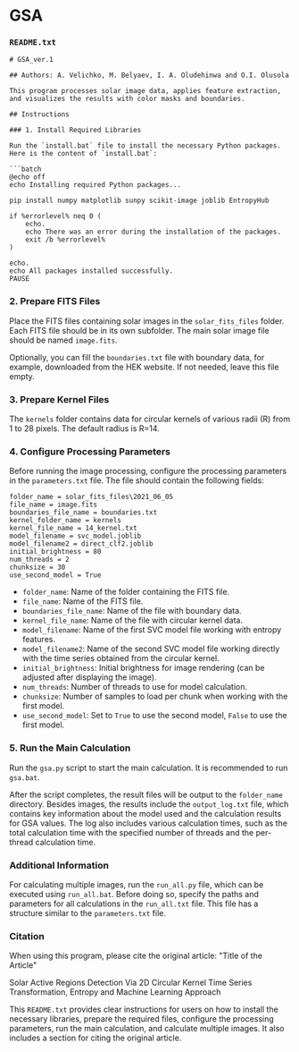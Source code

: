 # GSA
### `README.txt`

```
# GSA_ver.1

## Authors: A. Velichko, M. Belyaev, I. A. Oludehinwa and O.I. Olusola

This program processes solar image data, applies feature extraction, and visualizes the results with color masks and boundaries.

## Instructions

### 1. Install Required Libraries

Run the `install.bat` file to install the necessary Python packages. Here is the content of `install.bat`:

```batch
@echo off
echo Installing required Python packages...

pip install numpy matplotlib sunpy scikit-image joblib EntropyHub

if %errorlevel% neq 0 (
    echo.
    echo There was an error during the installation of the packages.
    exit /b %errorlevel%
)

echo.
echo All packages installed successfully.
PAUSE
```

### 2. Prepare FITS Files

Place the FITS files containing solar images in the `solar_fits_files` folder. Each FITS file should be in its own subfolder. The main solar image file should be named `image.fits`.

Optionally, you can fill the `boundaries.txt` file with boundary data, for example, downloaded from the HEK website. If not needed, leave this file empty.

### 3. Prepare Kernel Files

The `kernels` folder contains data for circular kernels of various radii (R) from 1 to 28 pixels. The default radius is R=14.

### 4. Configure Processing Parameters

Before running the image processing, configure the processing parameters in the `parameters.txt` file. The file should contain the following fields:

```text
folder_name = solar_fits_files\2021_06_05
file_name = image.fits
boundaries_file_name = boundaries.txt
kernel_folder_name = kernels
kernel_file_name = 14_kernel.txt
model_filename = svc_model.joblib
model_filename2 = direct_clf2.joblib
initial_brightness = 80
num_threads = 2
chunksize = 30
use_second_model = True
```

- `folder_name`: Name of the folder containing the FITS file.
- `file_name`: Name of the FITS file.
- `boundaries_file_name`: Name of the file with boundary data.
- `kernel_file_name`: Name of the file with circular kernel data.
- `model_filename`: Name of the first SVC model file working with entropy features.
- `model_filename2`: Name of the second SVC model file working directly with the time series obtained from the circular kernel.
- `initial_brightness`: Initial brightness for image rendering (can be adjusted after displaying the image).
- `num_threads`: Number of threads to use for model calculation.
- `chunksize`: Number of samples to load per chunk when working with the first model.
- `use_second_model`: Set to `True` to use the second model, `False` to use the first model.

### 5. Run the Main Calculation

Run the `gsa.py` script to start the main calculation. It is recommended to run `gsa.bat`.

After the script completes, the result files will be output to the `folder_name` directory. Besides images, the results include the `output_log.txt` file, which contains key information about the model used and the calculation results for GSA values. The log also includes various calculation times, such as the total calculation time with the specified number of threads and the per-thread calculation time.

### Additional Information

For calculating multiple images, run the `run_all.py` file, which can be executed using `run_all.bat`. Before doing so, specify the paths and parameters for all calculations in the `run_all.txt` file. This file has a structure similar to the `parameters.txt` file.

### Citation

When using this program, please cite the original article:
"Title of the Article"

Solar Active Regions Detection Via 2D Circular Kernel Time Series Transformation, Entropy and Machine Learning Approach

This `README.txt` provides clear instructions for users on how to install the necessary libraries, prepare the required files, configure the processing parameters, run the main calculation, and calculate multiple images. It also includes a section for citing the original article.
